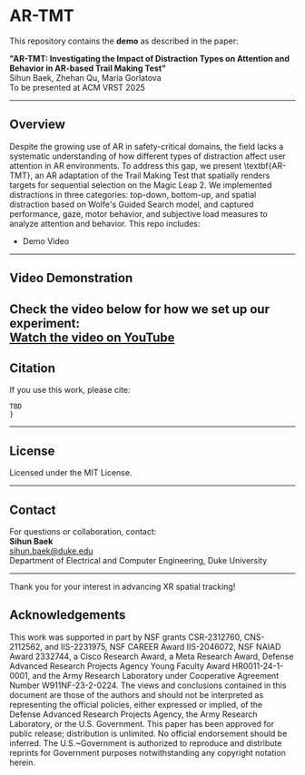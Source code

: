 # AR-TMT

This repository contains the **demo** as described in the paper:

**"AR-TMT: Investigating the Impact of Distraction Types on Attention and Behavior in AR-based Trail Making Test"**  
Sihun Baek, Zhehan Qu, Maria Gorlatova  
To be presented at ACM VRST 2025

---

## Overview

Despite the growing use of AR in safety-critical domains, the field lacks a systematic understanding of how different types of distraction affect user attention in AR environments. To address this gap, we present \textbf{AR-TMT}, an AR adaptation of the Trail Making Test that spatially renders targets for sequential selection on the Magic Leap 2. We implemented distractions in three categories: top-down, bottom-up, and spatial distraction based on Wolfe's Guided Search model, and captured performance, gaze, motor behavior, and subjective load measures to analyze attention and behavior.
This repo includes:

- Demo Video

---
## Video Demonstration
Check the video below for how we set up our experiment:  
[Watch the video on YouTube](https://youtu.be/-CHhz_t5S40)
---

## Citation

If you use this work, please cite:
```
TBD
}
```

---

## License

Licensed under the MIT License.

---

## Contact

For questions or collaboration, contact:  
**Sihun Baek**  
sihun.baek@duke.edu  
Department of Electrical and Computer Engineering, Duke University

---

Thank you for your interest in advancing XR spatial tracking!

## Acknowledgements

This work was supported in part by NSF grants CSR-2312760, CNS-2112562, and IIS-2231975, NSF CAREER Award IIS-2046072, NSF NAIAD Award 2332744, a Cisco Research Award, a Meta Research Award, Defense Advanced Research Projects Agency Young Faculty Award HR0011-24-1-0001, and the Army Research Laboratory under Cooperative Agreement Number W911NF-23-2-0224. The views and conclusions contained in this document are those of the authors and should not be interpreted as representing the official policies, either expressed or implied, of the Defense Advanced Research Projects Agency, the Army Research Laboratory, or the U.S. Government. This paper has been approved for public release; distribution is unlimited. No official endorsement should be inferred. The U.S.~Government is authorized to reproduce and distribute reprints for Government purposes notwithstanding any copyright notation herein.


